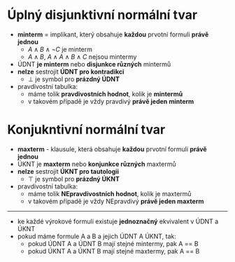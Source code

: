 # Úplný disjunktivní normální tvar
- **minterm** = implikant, který obsahuje **každou** prvotní formuli **právě jednou**
	- $A \wedge B \wedge \neg C$ je minterm
	- $A \wedge B$, $A \wedge A \wedge B \wedge C$ nejsou mintermy
- ÚDNT **je minterm** nebo **disjunkce různých** mintermů
- **nelze** sestrojit **ÚDNT pro kontradikci**
	- $\bot$ je symbol pro **prázdný ÚDNT**
- pravdivostní tabulka:
	- máme tolik **pravdivostních hodnot**, kolik je **mintermů**
	- v takovém případě je vždy pravdivý **právě jeden minterm**
# Konjukntivní normální tvar
- **maxterm** - klausule, která obsahuje **každou** prvotní formuli **právě jednou**
- ÚKNT je **maxterm** nebo **konjunkce různých** maxtermů
- **nelze** sestrojit **ÚKNT pro tautologii**
	- $\top$ je symbol pro **prázdný ÚKNT**
- pravdivostní tabulka:
	- máme tolik **NEpravdivostních hodnot**, kolik je maxtermů
	- v takovém případě je vždy NEpravdivý **právě jeden maxterm**

---
- ke každé výrokové formuli existuje **jednoznačný** ekvivalent v ÚDNT a ÚKNT
- pokud máme formule A a B a jejich ÚDNT A ÚKNT, tak:
	- pokud ÚDNT A a ÚDNT B mají stejné mintermy, pak A == B
	- pokud ÚKNT A a ÚKNT B mají stejné maxtermy, pak A == B